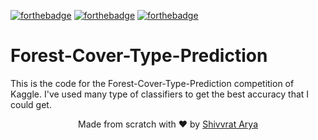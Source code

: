 [![forthebadge](https://forthebadge.com/images/badges/made-with-python.svg)](https://forthebadge.com) [![forthebadge](https://forthebadge.com/images/badges/built-with-love.svg)](https://forthebadge.com)  [![forthebadge](https://forthebadge.com/images/badges/for-you.svg)](https://forthebadge.com) 
# Forest-Cover-Type-Prediction 
This is the code for the Forest-Cover-Type-Prediction competition of Kaggle. I've used many type of classifiers to get the best accuracy that I could get. 

<p align="center"> Made from scratch with ❤ by <a href="https://github.com/Shivvrat">Shivvrat Arya</a> </p>
